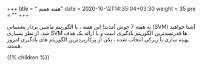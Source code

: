 +++
title = " هفته هفتم"
date = 2020-10-12T14:35:04+03:30
weight = 35
pre = "<i class='fa fa-graduation-cap graduation_cap' ></i>"
+++

به هفته 7 خوش آمدید! این هفته ، با الگوریتم ماشین بردار پشتیبانی (SVM) آشنا خواهید شد. از نظر بسیاری SVM ها قدرتمندترین الگوریتم یادگیری است و با ارائه یک هدف بهینه سازی با زیرکی انتخاب شده ، یکی از پرکاربردترین الگوریتم های یادگیری امروز هستند.

{{% children  %}}